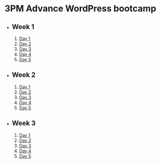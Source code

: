 # 3PM Advance WordPress bootcamp

- ## Week 1

   1. [Day 1](https://www.facebook.com/iCodeguru/videos/394918346225099)
   2. [Day 2](https://www.facebook.com/iCodeguru/videos/1366912163929665)
   3. [Day 3](https://www.facebook.com/watch/?v=2020134821694905)
   4. [Day 4](https://www.facebook.com/watch/?v=696693335899094)
   5. [Day 5](https://www.facebook.com/iCodeguru/videos/1741081129702815)

- ## Week 2

   1. [Day 1](https://www.facebook.com/iCodeguru/videos/3623398414638713)
   2. [Day 2](https://www.facebook.com/iCodeguru/videos/857439969715063)
   3. [Day 3](https://www.facebook.com/iCodeguru/videos/723355143191775)
   4. [Day 4](https://www.facebook.com/iCodeguru/videos/783337527169985)
   5. [Day 5](https://www.facebook.com/iCodeguru/videos/1483908069055845)

- ## Week 3

   1. [Day 1](https://web.facebook.com/iCodeguru/videos/1595520214519605)
   2. [Day 2](https://www.facebook.com/iCodeguru/videos/904205401375258)
   3. [Day 3](https://www.facebook.com/iCodeguru/videos/407140891736935)
   4. [Day 4]()
   5. [Day 5]()

<!-- - ## Week 

   1. [Day 1]()
   2. [Day 2]()
   3. [Day 3]()
   4. [Day 4]()
   5. [Day 5]() -->